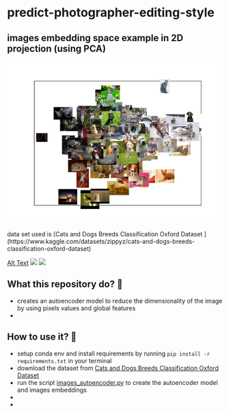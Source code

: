 # predict-photographer-editing-style

## images embedding space example in 2D projection (using PCA)

<p align="center"><img src="assets/image_embedding_space.png"/></p>
data set used is [Cats and Dogs Breeds Classification Oxford Dataset
](https://www.kaggle.com/datasets/zippyz/cats-and-dogs-breeds-classification-oxford-dataset)


[Alt Text](assets/ezgif.com-gif-maker.gif)
![](https://github.com/BarRozenman/predict-photographer-editing-style/assets/ezgif.com-gif-maker.gif)
![](assets/ezgif.com-gif-maker.gif)


## What this repository do? 🚀

- creates an autoencoder model to reduce the dimensionality of the image by using pixels values and global features
-


## How to use it? 🤔

- setup conda env and install requirements by running `pip install -r requirements.txt` in your terminal
- download the dataset from [Cats and Dogs Breeds Classification Oxford Dataset
  ](https://www.kaggle.com/datasets/zippyz/cats-and-dogs-breeds-classification-oxford-dataset)
- run the script [images_autoencoder.py](images_autoencoder.py) to create the autoencoder model and images embeddings
-
- 



